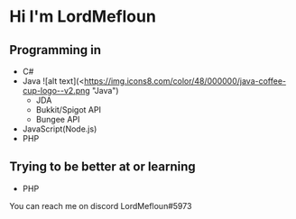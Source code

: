 # Hi I'm LordMefloun
## Programming in
- C#
- Java ![alt text](<https://img.icons8.com/color/48/000000/java-coffee-cup-logo--v2.png "Java")
  - JDA
  - Bukkit/Spigot API
  - Bungee API
- JavaScript(Node.js)
- PHP

## Trying to be better at or learning
- PHP

You can reach me on discord LordMefloun#5973